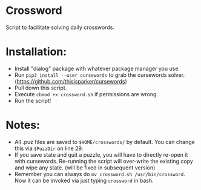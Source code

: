 # Crossword
Script to facilitate solving daily crosswords.

# Installation:
  * Install "dialog" package with whatever package manager you use. 
  * Run `pip3 install --user cursewords` to grab the cursewords solver. (https://github.com/thisisparker/cursewords)
  * Pull down this script.
  * Execute `chmod +x crossword.sh` if permissions are wrong. 
  * Run the script!

# Notes:
  * All .puz files are saved to `$HOME/crosswords/` by default. You can change this via `$PuzzDir` on line 29.
  * If you save state and quit a puzzle, you will have to directly re-open it with cursewords. Re-running the script
    will over-write the existing copy and wipe any state. (will be fixed in subsequent version)
  * Remember you can always do `mv crossword.sh /usr/bin/crossword`. Now it can be invoked via just typing `crossword` in bash.
